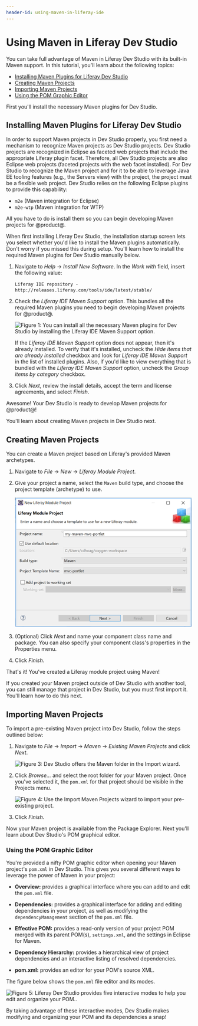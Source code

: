 ```yaml
---
header-id: using-maven-in-liferay-ide
---
```


# Using Maven in Liferay Dev Studio

You can take full advantage of Maven in Liferay Dev Studio with its built-in
Maven support. In this tutorial, you'll learn about the following topics:

- [Installing Maven Plugins for Liferay Dev Studio](#installing-maven-plugins-for-liferay-ide)
- [Creating Maven Projects](#creating-maven-projects)
- [Importing Maven Projects](#importing-maven-projects)
- [Using the POM Graphic Editor](#using-the-pom-graphic-editor)

First you'll install the necessary Maven plugins for Dev Studio.

## Installing Maven Plugins for Liferay Dev Studio

In order to support Maven projects in Dev Studio properly, you first need a
mechanism to recognize Maven projects as Dev Studio projects. Dev Studio
projects are recognized in Eclipse as faceted web projects that include the
appropriate Liferay plugin facet. Therefore, all Dev Studio projects are also
Eclipse web projects (faceted projects with the web facet installed). For Dev
Studio to recognize the Maven project and for it to be able to leverage Java EE
tooling features (e.g., the Servers view) with the project, the project must be
a flexible web project. Dev Studio relies on the following Eclipse plugins to
provide this capability:

- `m2e` (Maven integration for Eclipse)
- `m2e-wtp` (Maven integration for WTP)

All you have to do is install them so you can begin developing Maven projects
for @product@.

When first installing Liferay Dev Studio, the installation startup screen lets
you select whether you'd like to install the Maven plugins automatically. Don't
worry if you missed this during setup. You'll learn how to install the required
Maven plugins for Dev Studio manually below.

1.  Navigate to *Help* &rarr; *Install New Software*. In the *Work with* field,
    insert the following value:

        Liferay IDE repository - http://releases.liferay.com/tools/ide/latest/stable/

2.  Check the *Liferay IDE Maven Support* option. This bundles all the required
    Maven plugins you need to begin developing Maven projects for @product@.

    ![Figure 1: You can install all the necessary Maven plugins for Dev Studio by installing the *Liferay IDE Maven Support* option.](../../../images/maven-install-ide-plugins.png)

    If the *Liferay IDE Maven Support* option does not appear, then it's already
    installed. To verify that it's installed, uncheck the *Hide items that are
    already installed* checkbox and look for *Liferay IDE Maven Support* in the
    list of installed plugins. Also, if you'd like to view everything that is
    bundled with the *Liferay IDE Maven Support* option, uncheck the *Group
    items by category* checkbox.

3.  Click *Next*, review the install details, accept the term and license
    agreements, and select *Finish*.

<!--
Both Maven and Eclipse have their own standard build project lifecycles that are
independent from each other. For both to work together and run seamlessly within
Liferay IDE, a lifecycle mapping is required to link both lifecycles into one
combined lifecycle. Normally, this would have to be done manually by the user.
Fortunately, the m2e-liferay plugin combines the lifecycle metadata mapping and
Eclipse build lifecycles, to provide a seamless user experience. The lifecycle
mappings for your project can be viewed by right-clicking your project and
selecting Properties &rarr; Maven &rarr; Lifecycle Mapping.
-->

<!-- Find out if Maven Lifecycle Mapping still works properly in IDE. -Cody -->

Awesome! Your Dev Studio is ready to develop Maven projects for @product@!

You'll learn about creating Maven projects in Dev Studio next.

## Creating Maven Projects

You can create a Maven project based on Liferay's provided Maven archetypes.

1.  Navigate to *File* &rarr; *New* &rarr; *Liferay Module Project*.

2.  Give your project a name, select the `Maven` build type, and choose the
    project template (archetype) to use.

    ![Figure 2: The New Liferay Module Project wizard lets you generate a Maven project.](../../../images/create-maven-ide-project.png)

3.  (Optional) Click *Next* and name your component class name and package. You
    can also specify your component class's properties in the Properties menu.

4.  Click *Finish*.

That's it! You've created a Liferay module project using Maven!

If you created your Maven project outside of Dev Studio with another tool, you
can still manage that project in Dev Studio, but you must first import it.
You'll learn how to do this next.

## Importing Maven Projects

To import a pre-existing Maven project into Dev Studio, follow the steps
outlined below:

1.  Navigate to *File* &rarr; *Import* &rarr; *Maven* &rarr; *Existing Maven
    Projects* and click *Next*.

    ![Figure 3: Dev Studio offers the Maven folder in the Import wizard.](../../../images/import-maven-project.png)

2.  Click *Browse...* and select the root folder for your Maven project. Once
    you've selected it, the `pom.xml` for that project should be visible in the
    Projects menu.

    ![Figure 4: Use the Import Maven Projects wizard to import your pre-existing project.](../../../images/select-maven-import.png)

3.  Click *Finish*.

Now your Maven project is available from the Package Explorer. Next you'll learn
about Dev Studio's POM graphical editor.

### Using the POM Graphic Editor

You're provided a nifty POM graphic editor when opening your Maven project's
`pom.xml` in Dev Studio. This gives you several different ways to leverage
the power of Maven in your project:

- **Overview:** provides a graphical interface where you can add to and edit the
  `pom.xml` file.

- **Dependencies:** provides a graphical interface for adding and editing
  dependencies in your project, as well as modifying the `dependencyManagement`
  section of the `pom.xml` file.

- **Effective POM:** provides a read-only version of your project POM merged
  with its parent POM(s), `settings.xml`, and the settings in Eclipse for Maven.

- **Dependency Hierarchy:** provides a hierarchical view of project dependencies
  and an interactive listing of resolved dependencies.

- **pom.xml:** provides an editor for your POM's source XML.

The figure below shows the `pom.xml` file editor and its modes.

![Figure 5: Liferay Dev Studio provides five interactive modes to help you edit and organize your POM..](../../../images/pom-editor-features.png)

By taking advantage of these interactive modes, Dev Studio makes modifying and
organizing your POM and its dependencies a snap! 
